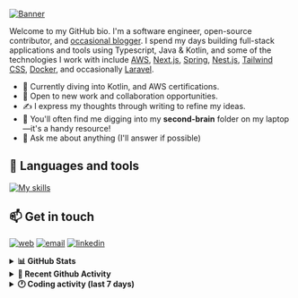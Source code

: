 [![Banner](https://raw.githubusercontent.com/wilfriedago/wilfriedago/main/assets/1.png)][website]

Welcome to my GitHub bio. I'm a software engineer, open-source contributor, and [occasional blogger][blog]. I spend my days building full-stack applications and tools using Typescript, Java & Kotlin, and some of the technologies I work with include [AWS](https://aws.amazon.com/fr/), [Next.js](https://nextjs.org/), [Spring](https://spring.io/), [Nest.js](https://nestjs.com/), [Tailwind CSS](https://github.com/tailwindlabs/tailwindcss), [Docker](https://www.docker.com/), and occasionally [Laravel](https://laravel.com/).

- 🔭 Currently diving into Kotlin, and AWS certifications.
- 👯 Open to new work and collaboration opportunities.
- ✍️ I express my thoughts through writing to refine my ideas.
- 🧠 You'll often find me digging into my **second-brain** folder on my laptop—it's a handy resource!
- 💬 Ask me about anything (I'll answer if possible)

## 🎨 Languages and tools

[![My skills](https://skillicons.dev/icons?i=typescript,js,nodejs,nest,java,kotlin,spring,python,fastapi,django,aws,docker,vscode,idea,tailwind&perline=15)](https://wilfriedago.dev/about#skills)

## 📫 Get in touch
[![web](https://img.shields.io/badge/WEBSITE-12100E?logo=google-earth&color=282A36)][website]
[![email](https://img.shields.io/badge/MAIL-12100E?logo=mailgun&color=282A36)][mail]
[![linkedin](https://img.shields.io/badge/LINKEDIN-12100E?logo=linkedin&color=282A36)][linkedin]


<details>
  <summary><b>📊 GitHub Stats</b></summary>
	<br/>
	<p align="left">
		<img width="49.5%" src="https://github-readme-stats.vercel.app/api?username=wilfriedago&show_icons=true&count_private=true&title_color=10b981&icon_color=10b981&theme=react&hide_border=true&rank_icon=github" />
		<img width="49.5%" src="https://streak-stats.demolab.com/?user=wilfriedago&hide_border=true&theme=react&ring=10b981&fire=fff&currStreakNum=fff&sideLabels=10b981&currStreakLabel=10b981&sideNums=fff" />
	</p>
</details>

<details>
  <summary><b>📅 Recent Github Activity</b></summary>
	<br>

<!--RECENT_ACTIVITY:last_update-->
Last Updated: Monday, September 16th, 2024, 4:17:17 AM
<!--RECENT_ACTIVITY:last_update_end-->

<!--RECENT_ACTIVITY:start-->
1. ⬆️ Pushed 6 commit(s) to [wilfriedago/dotfiles](https://github.com/wilfriedago/dotfiles)<br>
2. 🔱 Forked [wilfriedago/ios-app](https://github.com/wilfriedago/ios-app) from [ivpn/ios-app](https://github.com/ivpn/ios-app)<br>
3. ⬆️ Pushed 1 commit(s) to [wilfriedago/dotfiles](https://github.com/wilfriedago/dotfiles)<br>
4. 🔱 Forked [wilfriedago/follow](https://github.com/wilfriedago/follow) from [RSSNext/Follow](https://github.com/RSSNext/Follow)<br>
5. ⭐ Starred [RSSNext/Follow](https://github.com/RSSNext/Follow)<br>
<!--RECENT_ACTIVITY:end-->
</details>

<details>
  <summary><b>🕐 Coding activity (last 7 days)</b></summary>
	<br>

<!--START_SECTION:waka-->

```python
Total Time: 35 hrs 19 mins

TypeScript                 7 hrs 48 mins   █████▒░░░░░░░░░░░░░░░░░░░   21.82 %
YAML                       7 hrs 41 mins   █████▒░░░░░░░░░░░░░░░░░░░   21.47 %
Markdown                   3 hrs 25 mins   ██▒░░░░░░░░░░░░░░░░░░░░░░   09.55 %
JavaScript                 3 hrs 24 mins   ██▒░░░░░░░░░░░░░░░░░░░░░░   09.50 %
JSON                       2 hrs 38 mins   ██░░░░░░░░░░░░░░░░░░░░░░░   07.40 %
SCSS                       1 hr 54 mins    █▒░░░░░░░░░░░░░░░░░░░░░░░   05.32 %
Groovy                     1 hr 48 mins    █▒░░░░░░░░░░░░░░░░░░░░░░░   05.04 %
Bash                       1 hr 11 mins    ▓░░░░░░░░░░░░░░░░░░░░░░░░   03.31 %
Text                       1 hr 7 mins     ▓░░░░░░░░░░░░░░░░░░░░░░░░   03.14 %
Java                       1 hr 4 mins     ▓░░░░░░░░░░░░░░░░░░░░░░░░   03.02 %
```

<!--END_SECTION:waka-->
</details>

[website]: https://wilfriedago.dev
[linkedin]: https://linkedin.com/in/wilfriedago
[blog]: https://wilfriedago.dev/blog
[mail]: mailto:me@wilfriedago.dev
